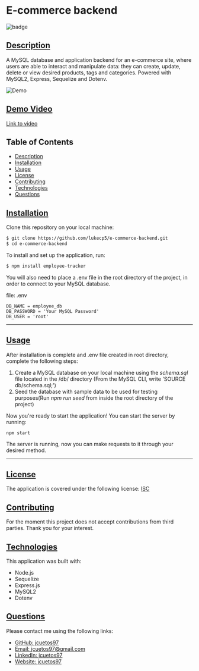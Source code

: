 # E-commerce backend

![badge](https://img.shields.io/badge/license-isc-blue)

## [Description](#table-of-contents)

A MySQL database and application backend for an e-commerce site, where users are able to interact and manipulate data: they can create, update, delete or view desired products, tags and categories. Powered with MySQL2, Express, Sequelize and Dotenv.

![Demo](./assets/images/SS%20Demo.png)

## [Demo Video](./assets/images/Readme%20Generator%20Demo.mp4)
[Link to video](https://drive.google.com/file/d/1nj4svth5h1QONIEZ5B7Yi7TDmiZfoTBo/view) 

## Table of Contents
* [Description](#description)
* [Installation](#installation)
* [Usage](#usage)
* [License](#license)
* [Contributing](#contributing)
* [Technologies](#technologies)
* [Questions](#questions)



## [Installation](#table-of-contents)

Clone this repository on your local machine:

```sh
$ git clone https://github.com/lukecp5/e-commerce-backend.git
$ cd e-commerce-backend
```

To install and set up the application, run:
```sh
$ npm install employee-tracker
```

You will also need to place a .env file in the root directory of the project, in order to connect to your MySQL database.

file: .env
```
DB_NAME = employee_db
DB_PASSWORD = 'Your MySQL Password'
DB_USER = 'root'
```

---


## [Usage](#table-of-contents)

After installation is complete and .env file created in root directory, complete the following steps:
1. Create a MySQL database on your local machine using the *schema.sql* file located in the /db/ directory (From the MySQL CLI, write 'SOURCE db/schema.sql;')
2. Seed the database with sample data to be used for testing purposes(Run *npm run seed* from inside the root directory of the project)

Now you're ready to start the application! You can start the server by running: 
```
npm start

```

The server is running, now you can make requests to it through your desired method. 

---

## [License](#table-of-contents)
The application is covered under the following license:
[ISC](https://choosealicense.com/licenses/isc)


## [Contributing](#table-of-contents)

For the moment this project does not accept contributions from third parties. Thank you for your interest.

## [Technologies](#table-of-contents)

This application was built with: 
* Node.js
* Sequelize
* Express.js
* MySQL2
* Dotenv

## [Questions](#table-of-contents)

Please contact me using the following links:
* [GitHub: jcuetos97](https://github.com/jcuetos97)
* [Email: jcuetos97@gmail.com](mailto:jcuetos97@gmail.com)
* [LinkedIn: jcuetos97](https://www.linkedin.com/in/jcuetos97/)
* [Website: jcuetos97](https://jcuetos97.github.io/Web-Developer-Portfolio/)
  
 
